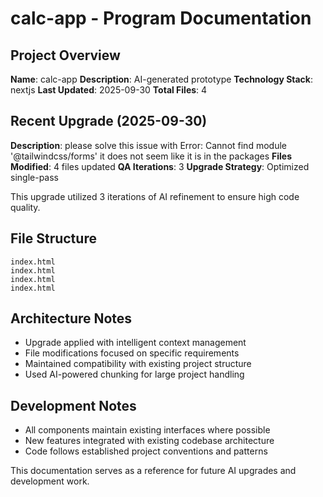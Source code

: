 # calc-app - Program Documentation

## Project Overview
**Name**: calc-app
**Description**: AI-generated prototype
**Technology Stack**: nextjs
**Last Updated**: 2025-09-30
**Total Files**: 4

## Recent Upgrade (2025-09-30)
**Description**: please solve this issue with Error: Cannot find module '@tailwindcss/forms'
it does not seem like it is in the packages
**Files Modified**: 4 files updated
**QA Iterations**: 3
**Upgrade Strategy**: Optimized single-pass

This upgrade utilized 3 iterations of AI refinement to ensure high code quality.

## File Structure
```
index.html
index.html
index.html
index.html
```

## Architecture Notes
- Upgrade applied with intelligent context management
- File modifications focused on specific requirements
- Maintained compatibility with existing project structure
- Used AI-powered chunking for large project handling

## Development Notes
- All components maintain existing interfaces where possible
- New features integrated with existing codebase architecture
- Code follows established project conventions and patterns

This documentation serves as a reference for future AI upgrades and development work.